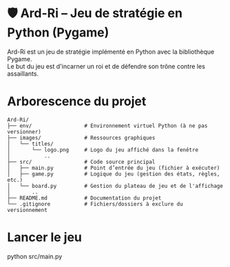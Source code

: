 # 🛡️ Ard-Ri – Jeu de stratégie en Python (Pygame)

Ard-Ri est un jeu de stratégie implémenté en Python avec la bibliothèque Pygame.  
Le but du jeu est d'incarner un roi et de défendre son trône contre les assaillants.

# Arborescence du projet

```
Ard-Ri/
├── env/                 # Environnement virtuel Python (à ne pas versionner)
├── images/              # Ressources graphiques
│   └── titles/
│       └── logo.png     # Logo du jeu affiché dans la fenêtre
│           ..
├── src/                 # Code source principal
│   ├── main.py          # Point d’entrée du jeu (fichier à exécuter)
│   ├── game.py          # Logique du jeu (gestion des états, règles, etc.)
│   └── board.py         # Gestion du plateau de jeu et de l'affichage
│       ..
├── README.md            # Documentation du projet
└── .gitignore           # Fichiers/dossiers à exclure du versionnement
```

# Lancer le jeu

python src/main.py


